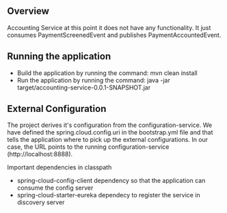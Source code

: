 ## Overview
Accounting Service at this point it does not have any functionality. It just consumes PaymentScreenedEvent and publishes PaymentAccountedEvent.

## Running the application
* Build the application by running the command: mvn clean install
* Run the application by running the command: java -jar target/accounting-service-0.0.1-SNAPSHOT.jar

## External Configuration
The project derives it's configuration from the configuration-service. We have defined the spring.cloud.config.uri in the bootstrap.yml file and that tells the application where to pick up the external configurations. In our case, the URL points to the running configuration-service (http://localhost:8888). 

Important dependencies in classpath
* spring-cloud-config-client dependency so that the application can consume the config server
* spring-cloud-starter-eureka dependecy to register the service in discovery server 